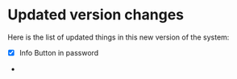 # Updated version changes
Here is the list of updated things in this new version of the system: 
* [X] Info Button in password
* 